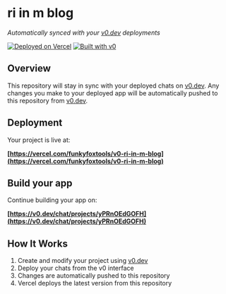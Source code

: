 # ri in m blog

*Automatically synced with your [v0.dev](https://v0.dev) deployments*

[![Deployed on Vercel](https://img.shields.io/badge/Deployed%20on-Vercel-black?style=for-the-badge&logo=vercel)](https://vercel.com/funkyfoxtools/v0-ri-in-m-blog)
[![Built with v0](https://img.shields.io/badge/Built%20with-v0.dev-black?style=for-the-badge)](https://v0.dev/chat/projects/yPRnOEdGOFH)

## Overview

This repository will stay in sync with your deployed chats on [v0.dev](https://v0.dev).
Any changes you make to your deployed app will be automatically pushed to this repository from [v0.dev](https://v0.dev).

## Deployment

Your project is live at:

**[https://vercel.com/funkyfoxtools/v0-ri-in-m-blog](https://vercel.com/funkyfoxtools/v0-ri-in-m-blog)**

## Build your app

Continue building your app on:

**[https://v0.dev/chat/projects/yPRnOEdGOFH](https://v0.dev/chat/projects/yPRnOEdGOFH)**

## How It Works

1. Create and modify your project using [v0.dev](https://v0.dev)
2. Deploy your chats from the v0 interface
3. Changes are automatically pushed to this repository
4. Vercel deploys the latest version from this repository